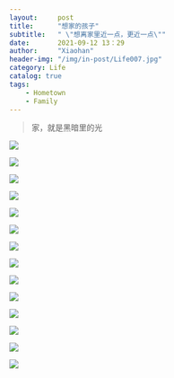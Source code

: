 ```yaml
---
layout:     post
title:      "想家的孩子"
subtitle:   " \"想离家里近一点，更近一点\""
date:       2021-09-12 13：29
author:     "Xiaohan"
header-img: "/img/in-post/Life007.jpg"
category: Life
catalog: true
tags:
    - Hometown
    - Family
---
```


> 家，就是黑暗里的光


![](https://github.com/Yangxiaohan0120/Yangxiaohan0120.github.io/blob/main/_posts/Life/pic/WechatIMG4.jpeg)

![](https://github.com/Yangxiaohan0120/Yangxiaohan0120.github.io/blob/main/_posts/Life/pic/WechatIMG5.jpeg)

![](https://github.com/Yangxiaohan0120/Yangxiaohan0120.github.io/blob/main/_posts/Life/pic/WechatIMG6.jpeg)

![](https://github.com/Yangxiaohan0120/Yangxiaohan0120.github.io/blob/main/_posts/Life/pic/WechatIMG7.jpeg)

![](https://github.com/Yangxiaohan0120/Yangxiaohan0120.github.io/blob/main/_posts/Life/pic/WechatIMG8.jpeg)

![](https://github.com/Yangxiaohan0120/Yangxiaohan0120.github.io/blob/main/_posts/Life/pic/WechatIMG9.jpeg)

![](https://github.com/Yangxiaohan0120/Yangxiaohan0120.github.io/blob/main/_posts/Life/pic/WechatIMG10.jpeg)

![](https://github.com/Yangxiaohan0120/Yangxiaohan0120.github.io/blob/main/_posts/Life/pic/WechatIMG11.jpeg)

![](https://github.com/Yangxiaohan0120/Yangxiaohan0120.github.io/blob/main/_posts/Life/pic/WechatIMG12.jpeg)

![](https://github.com/Yangxiaohan0120/Yangxiaohan0120.github.io/blob/main/_posts/Life/pic/WechatIMG13.jpeg)

![](https://github.com/Yangxiaohan0120/Yangxiaohan0120.github.io/blob/main/_posts/Life/pic/WechatIMG14.jpeg)

![](https://github.com/Yangxiaohan0120/Yangxiaohan0120.github.io/blob/main/_posts/Life/pic/WechatIMG15.jpeg)

![](https://github.com/Yangxiaohan0120/Yangxiaohan0120.github.io/blob/main/_posts/Life/pic/WechatIMG16.jpeg)

![](https://github.com/Yangxiaohan0120/Yangxiaohan0120.github.io/blob/main/_posts/Life/pic/WechatIMG17.jpeg)

